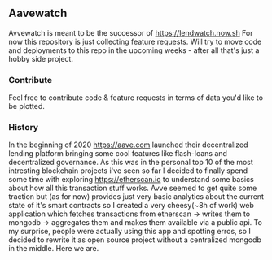 ## Aavewatch
Avvewatch is meant to be the successor of https://lendwatch.now.sh
For now this repository is just collecting feature requests.
Will try to move code and deployments to this repo in the upcoming weeks - after all that's just a hobby side project.

### Contribute
Feel free to contribute code & feature requests in terms of data you'd like to be plotted.

### History
In the beginning of 2020 https://aave.com launched their decentralized lending platform bringing some cool features like flash-loans and decentralized governance.
As this was in the personal top 10 of the most intresting blockchain projects i've seen so far I decided to finally spend some time with exploring https://etherscan.io to understand some basics about how all this transaction stuff works.
Avve seemed to get quite some traction but (as for now) provides just very basic analytics about the current state of it's smart contracts so I created a very cheesy(~8h of work) web application which fetches transactions from etherscan -> writes them to mongodb -> aggregates them and makes them available via a public api.
To my surprise, people were actually using this app and spotting erros, so I decided to rewrite it as open source project without a centralized mongodb in the middle.
Here we are.
